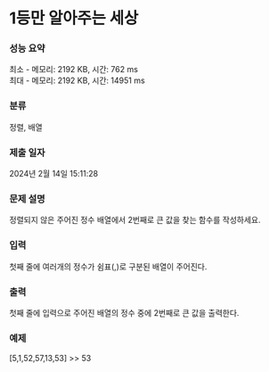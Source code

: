 # 1등만 알아주는 세상


### 성능 요약

최소 - 메모리: 2192 KB, 시간: 762 ms  
최대 - 메모리: 2192 KB, 시간: 14951 ms  

### 분류

정렬, 배열

### 제출 일자

2024년 2월 14일 15:11:28

### 문제 설명

<p>정렬되지 않은 주어진 정수 배열에서 2번째로 큰 값을 찾는 함수를 작성하세요.</p>

### 입력

 <p>첫째 줄에 여러개의 정수가 쉼표(,)로 구분된 배열이 주어진다.</p>

### 출력 

 <p>첫째 줄에 입력으로 주어진 배열의 정수 중에 2번째로 큰 값을 출력한다.</p>

### 예제

[5,1,52,57,13,53] >> 53
